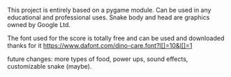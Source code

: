 This project is entirely based on a pygame module. Can be used in any educational and professional uses. Snake body and head are graphics owned by Google Ltd. 

The font used for the score is totally free and can be used and downloaded thanks for it https://www.dafont.com/dino-care.font?l[]=10&l[]=1

future changes: more types of food, power ups, sound effects, customizable snake (maybe).
